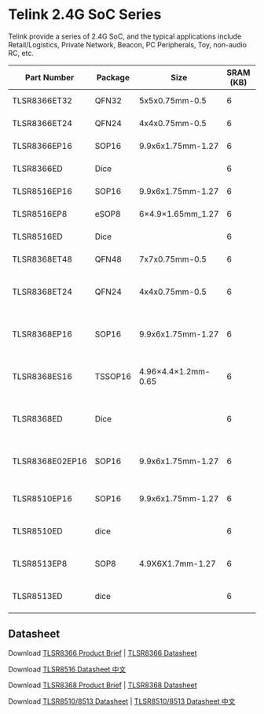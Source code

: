 # Telink 2.4G SoC Series


Telink provide a series of 2.4G SoC, and the typical applications include Retail/Logistics, Private Network, Beacon, PC Peripherals, Toy, non-audio RC, etc.

| Part Number     | Package | Size                | SRAM (KB) | OTP (KB)          | Tx    | Rx                                              | Power Consumption                                                |
|-----------------|---------|---------------------|-----------|-------------------|-------|-------------------------------------------------|------------------------------------------------------------------|
| TLSR8366ET32    | QFN32   | 5x5x0.75mm-0.5      | 6         | 16                | +4dBm | 2Mbps Mode Only-86dBm@2Mbps                     | 7mA@work<0.1mA@sleep                                             |
| TLSR8366ET24    | QFN24   | 4x4x0.75mm-0.5      | 6         | 16                | +4dBm | 2Mbps Mode Only-86dBm@2Mbps                     | 7mA@work<0.1mA@sleep                                             |
| TLSR8366EP16    | SOP16   | 9.9x6x1.75mm-1.27   | 6         | 16                | +4dBm | 2Mbps Mode Only-86dBm@2Mbps                     | 7mA@work<0.1mA@sleep                                             |
| TLSR8366ED      | Dice    |                     | 6         | 16                | +4dBm | 2Mbps Mode Only-86dBm@2Mbps                     | 7mA@work<0.1mA@sleep                                             |
| TLSR8516EP16    | SOP16   | 9.9x6x1.75mm-1.27   | 6         | 16                | +4dBm | 2Mbps Mode Only-86dBm@2Mbps                     | 7mA@work<0.1mA@sleep                                             |
| TLSR8516EP8     | eSOP8   | 6×4.9×1.65mm_1.27   | 6         | 16                | +4dBm | 2Mbps Mode Only-86dBm@2Mbps                     | 7mA@work<0.1mA@sleep                                             |
| TLSR8516ED      | Dice    |                     | 6         | 16                | +4dBm | 2Mbps Mode Only-86dBm@2Mbps                     | 7mA@work<0.1mA@sleep                                             |
| TLSR8368ET48    | QFN48   | 7x7x0.75mm-0.5      | 6         | 16                | +4dBm | 2Mbps Mode Only-86dBm@2Mbps                     | 7mA@work<0.1mA@sleep                                             |
| TLSR8368ET24    | QFN24   | 4x4x0.75mm-0.5      | 6         | 16                | +6dBm | 2Mbps & 250Kbps Mode-88dBm@2Mbps-97dBm@250Kbpps | 12mA@RX15mA@TX 0dBm23mA@TX max power10uA@suspend0.7uA@deep sleep |
| TLSR8368EP16    | SOP16   | 9.9x6x1.75mm-1.27   | 6         | 16                | +6dBm | 2Mbps & 250Kbps Mode-88dBm@2Mbps-97dBm@250Kbpps | 12mA@RX15mA@TX 0dBm23mA@TX max power10uA@suspend0.7uA@deep sleep |
| TLSR8368ES16    | TSSOP16 | 4.96×4.4×1.2mm-0.65 | 6         | 16                | +6dBm | 2Mbps & 250Kbps Mode-88dBm@2Mbps-97dBm@250Kbpps | 12mA@RX15mA@TX 0dBm23mA@TX max power10uA@suspend0.7uA@deep sleep |
| TLSR8368ED      | Dice    |                     | 6         | 16                | +6dBm | 2Mbps & 250Kbps Mode-88dBm@2Mbps-97dBm@250Kbpps | 12mA@RX15mA@TX 0dBm23mA@TX max power10uA@suspend0.7uA@deep sleep |
| TLSR8368E02EP16 | SOP16   | 9.9x6x1.75mm-1.27   | 6         | 16KB+2Kbit EEPROM | +6dBm | 2Mbps & 250Kbps Mode-88dBm@2Mbps-97dBm@250Kbpps | 12mA@RX15mA@TX 0dBm23mA@TX max power10uA@suspend0.7uA@deep sleep |
| TLSR8510EP16    | SOP16   | 9.9x6x1.75mm-1.27   | 6         | 10                | +4dBm | 2Mbps Mode Only-84dBm@2Mbps                     | 8mA@active mode2mA@suspend 10.3mA@suspend 2<20uA@deep sleep      |
| TLSR8510ED      | dice    |                     | 6         | 10                | +4dBm | 2Mbps Mode Only-84dBm@2Mbps                     | 8mA@active mode2mA@suspend 10.3mA@suspend 2<20uA@deep sleep      |
| TLSR8513EP8     | SOP8    | 4.9X6X1.7mm-1.27    | 6         | 10                | +4dBm | 2Mbps Mode Only-84dBm@2Mbps                     | 8mA@active mode2mA@suspend 10.3mA@suspend 2<20uA@deep sleep      |
| TLSR8513ED      | dice    |                     | 6         | 10                | +4dBm | 2Mbps Mode Only-84dBm@2Mbps                     | 8mA@active mode2mA@suspend 10.3mA@suspend 2<20uA@deep sleep      |

## Datasheet

Download [TLSR8366 Product Brief](http://wiki.telink-semi.cn/doc/ds/PB_TLSR8366-E_Product%20Brief%20for%20Telink%202.4GHz%20RF%20System-On-Chip%20Solution%20TLSR8366.pdf) | [TLSR8366 Datasheet](http://wiki.telink-semi.cn/doc/ds/DS_TLSR8366-E_Datasheet%20for%20Telink%202.4GHz%20RF%20System-On-Chip%20Solution%20TLSR8366.pdf)

Download [TLSR8516 Datasheet 中文](http://wiki.telink-semi.cn/doc/ds/DS_TLSR8516-C_Datasheet%20for%20Telink%20TLSR8516.pdf)

Download [TLSR8368 Product Brief](http://wiki.telink-semi.cn/doc/ds/PB_TLSR8368-E_Product%20Brief%20for%20Telink%202.4GHz%20RF%20System-On-Chip%20Solution%20TLSR8368.pdf) | [TLSR8368 Datasheet](http://wiki.telink-semi.cn/doc/ds/DS_TLSR8368-E_Datasheet%20for%20Telink%202.4GHz%20RF%20System-On-Chip%20Solution%20TLSR8368.pdf)

Download [TLSR8510/8513 Datasheet](http://wiki.telink-semi.cn/doc/ds/DS_TLSR8510&TLSR8513-E_Datasheet%20for%20Telink%20TLSR8510&TLSR8513.pdf) | [TLSR8510/8513 Datasheet 中文](http://wiki.telink-semi.cn/doc/ds/DS_TLSR8510&TLSR8513-C_Datasheet%20for%20Telink%20TLSR8510&TLSR8513.pdf)
